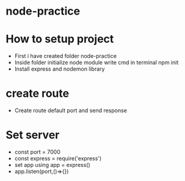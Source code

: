 # node-practice
# How to setup project
- First i have created folder node-practice
- Inside folder initialize node module write cmd in terminal npm init
- Install express and nodemon library

# create route
-  Create route default port and send response

# Set server
- const port = 7000
- const express = require('express')
- set app using app = express()
- app.listen(port,()=>{})